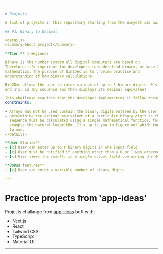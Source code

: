 ```yaml
---

# Projects

A list of projects in this repository starting from the easyest and owrking a way down to more complex and advanced.

## #1: Binary to Decimal

<details>
<summary>About project</summary>

**Tier:** 1-Beginner

Binary is the number system all digital computers are based on.
Therefore it's important for developers to understand binary, or base 2,
mathematics. The purpose of Bin2Dec is to provide practice and
understanding of how binary calculations.

Bin2Dec allows the user to enter strings of up to 8 binary digits, 0's
and 1's, in any sequence and then displays its decimal equivalent.

This challenge requires that the developer implementing it follow these
constraints:

- Arrays may not be used contain the binary digits entered by the user
- Determining the decimal equivalent of a particular binary digit in the
  sequence must be calculated using a single mathematical function, for
  example the natural logarithm. It's up to you to figure out which function
  to use.
</details>

**User Stories**
- [x] User can enter up to 8 binary digits in one input field
- [x] User must be notified if anything other than a 0 or 1 was entered
- [x] User views the results in a single output field containing the decimal (base 10) equivalent of the the binary number that was entered

**Bonus features**
- [x] User can enter a variable number of binary digits

---
```


# Practice projects from 'app-ideas'

Projects challange from [app-ideas](https://github.com/florinpop17/app-ideas) built with:
 - Next.js
 - React
 - Tailwind CSS
 - TypeScript
 - Material UI

---